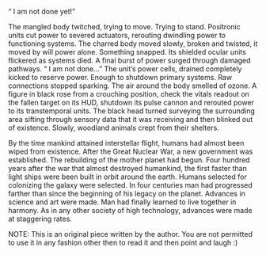 “ I am not done yet!”

The mangled body twitched, trying to move.  Trying to stand.  Positronic units cut power to severed actuators, rerouting dwindling power to functioning systems.  The charred body moved slowly, broken and twisted, it moved by will power alone.  Something snapped.  Its shielded ocular units flickered as systems died.  A final burst of power surged through damaged pathways.  “ I am not done…”  The unit’s power cells, drained completely kicked to reserve power.  Enough to shutdown primary systems.  Raw connections stopped sparking.  The air around the body smelled of ozone.  A figure in black rose from a crouching position, check the vitals readout on the fallen target on its HUD, shutdown its pulse cannon and rerouted power to its transtemporal units.  The black head turned surveying the surrounding area sifting through sensory data that it was receiving and then blinked out of existence.  Slowly, woodland animals crept from their shelters.

By the time mankind attained interstellar flight, humans had almost been wiped from existence.  After the Great Nuclear War, a new government was established.  The rebuilding of the mother planet had begun.  Four hundred years after the war that almost destroyed humankind, the first faster than light ships were been built in orbit around the earth.  Humans selected for colonizing the galaxy were selected.  In four centuries man had progressed farther than since the beginning of his legacy on the planet.  Advances in science and art were made.  Man had finally learned to live together in harmony.  As in any other society of high technology, advances were made at staggering rates.

NOTE: This is an original piece written by the author.  You are not permitted to use it in any fashion other then to read it and then point and laugh :)
